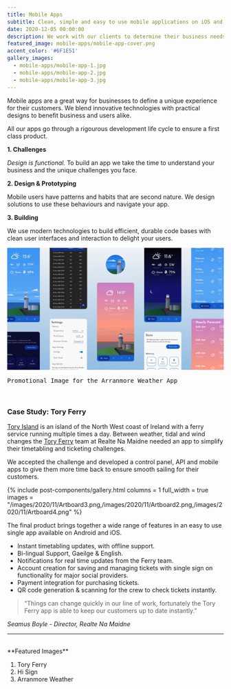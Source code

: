 ```yaml
---
title: Mobile Apps
subtitle: Clean, simple and easy to use mobile applications on iOS and Android.
date: 2020-12-05 00:00:00
description: We work with our clients to determine their business needs, and develop mobile experiences to delight their customers.
featured_image: mobile-apps/mobile-app-cover.png
accent_color: '#6F1E51'
gallery_images:
  - mobile-apps/mobile-app-1.jpg
  - mobile-apps/mobile-app-2.jpg
  - mobile-apps/mobile-app-3.jpg
---
```


Mobile apps are a great way for businesses to define a unique experience for their customers. We blend innovative technologies with practical designs to benefit business and users alike.

All our apps go through a rigourous development life cycle to ensure a first class product.

**1. Challenges**

*Design is functional.* To build an app we take the time to understand your business and the unique challenges you face.

**2. Design & Prototyping**

Mobile users have patterns and habits that are second nature. We design solutions to use these behaviours and navigate your app.

**3. Building**

We use modern technologies to build efficient, durable code bases with clean user interfaces and interaction to delight your users.

![](/images/projects/mobile-apps/mobile-app-3.png)
<pre>Promotional Image for the Arranmore Weather App</pre>
<br/>

<a id="case-study"></a>

### Case Study: Tory Ferry

[Tory Island](https://www.tripadvisor.ie/Attraction_Review-g186601-d269515-Reviews-Tory_Island-County_Donegal.html) is an island of the North West coast of Ireland with a ferry service running multiple times a day. Between weather, tidal and wind changes the [Tory Ferry](https://toryferry.com) team at Realte Na Maidne needed an app to simplify their timetabling and ticketing challenges.

We accepted the challenge and developed a control panel, API and mobile apps to give them more time back to ensure smooth sailing for their customers.

{% include post-components/gallery.html
	columns = 1
	full_width = true
	images = "/images/2020/11/Artboard3.png,/images/2020/11/Artboard2.png,/images/2020/11/Artboard4.png"
%}

The final product brings together a wide range of features in an easy to use single app available on Android and iOS.

* Instant timetabling updates, with offline support.
* Bi-lingual Support, Gaeilge & English. 
* Notifications for real time updates from the Ferry team.
* Account creation for saving and managing tickets with single sign on functionality for major social providers.
* Payment integration for purchasing tickets.
* QR code generation & scanning for the crew to check tickets instantly.

> “Things can change quickly in our line of work, fortunately the Tory Ferry app is able to keep our customers up to date instantly.”

*Seamus Boyle - Director, Realte Na Maidne*

---
<br/>
**Featured Images**

1. Tory Ferry
2. Hi Sign
3. Arranmore Weather

